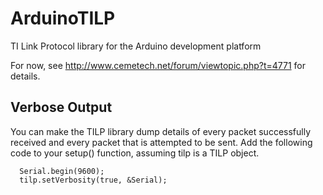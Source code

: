 ArduinoTILP
===========

TI Link Protocol library for the Arduino development platform

For now, see http://www.cemetech.net/forum/viewtopic.php?t=4771 for details.

Verbose Output
--------------
You can make the TILP library dump details of every packet successfully received
and every packet that is attempted to be sent. Add the following code to your
setup() function, assuming tilp is a TILP object.

```
  Serial.begin(9600);
  tilp.setVerbosity(true, &Serial);
```